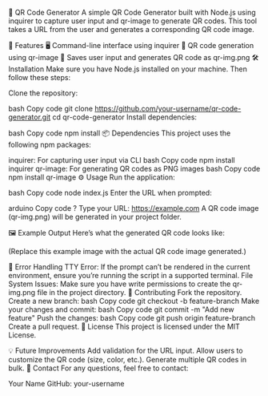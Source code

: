 📱 QR Code Generator
A simple QR Code Generator built with Node.js using inquirer to capture user input and qr-image to generate QR codes. This tool takes a URL from the user and generates a corresponding QR code image.

🚀 Features
🖥 Command-line interface using inquirer
📸 QR code generation using qr-image
📄 Saves user input and generates QR code as qr-img.png
🛠 Installation
Make sure you have Node.js installed on your machine. Then follow these steps:

Clone the repository:

bash
Copy code
git clone https://github.com/your-username/qr-code-generator.git
cd qr-code-generator
Install dependencies:

bash
Copy code
npm install
📦 Dependencies
This project uses the following npm packages:

inquirer: For capturing user input via CLI
bash
Copy code
npm install inquirer
qr-image: For generating QR codes as PNG images
bash
Copy code
npm install qr-image
⚙️ Usage
Run the application:

bash
Copy code
node index.js
Enter the URL when prompted:

arduino
Copy code
? Type your URL: https://example.com
A QR code image (qr-img.png) will be generated in your project folder.

🖼 Example Output
Here’s what the generated QR code looks like:

(Replace this example image with the actual QR code image generated.)

🐛 Error Handling
TTY Error: If the prompt can’t be rendered in the current environment, ensure you’re running the script in a supported terminal.
File System Issues: Make sure you have write permissions to create the qr-img.png file in the project directory.
🤝 Contributing
Fork the repository.
Create a new branch:
bash
Copy code
git checkout -b feature-branch
Make your changes and commit:
bash
Copy code
git commit -m "Add new feature"
Push the changes:
bash
Copy code
git push origin feature-branch
Create a pull request.
📜 License
This project is licensed under the MIT License.

💡 Future Improvements
 Add validation for the URL input.
 Allow users to customize the QR code (size, color, etc.).
 Generate multiple QR codes in bulk.
📧 Contact
For any questions, feel free to contact:

Your Name
GitHub: your-username
